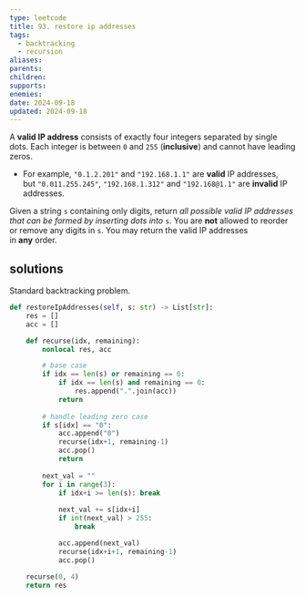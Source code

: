 ```yaml
---
type: leetcode
title: 93. restore ip addresses
tags:
  - backtracking
  - recursion
aliases: 
parents: 
children: 
supports: 
enemies: 
date: 2024-09-18
updated: 2024-09-18
---
```


A **valid IP address** consists of exactly four integers separated by single dots. Each integer is between `0` and `255` (**inclusive**) and cannot have leading zeros.

- For example, `"0.1.2.201"` and `"192.168.1.1"` are **valid** IP addresses, but `"0.011.255.245"`, `"192.168.1.312"` and `"192.168@1.1"` are **invalid** IP addresses.

Given a string `s` containing only digits, return _all possible valid IP addresses that can be formed by inserting dots into_ `s`. You are **not** allowed to reorder or remove any digits in `s`. You may return the valid IP addresses in **any** order.

## solutions

Standard backtracking problem.

```python
def restoreIpAddresses(self, s: str) -> List[str]:
	res = []
	acc = []

	def recurse(idx, remaining):
		nonlocal res, acc

		# base case
		if idx == len(s) or remaining == 0:
			if idx == len(s) and remaining == 0:
				res.append(".".join(acc))
			return
	  
		# handle leading zero case
		if s[idx] == "0":
			acc.append("0")
			recurse(idx+1, remaining-1)
			acc.pop()
			return
	  
		next_val = ""
		for i in range(3):
			if idx+i >= len(s): break
	  
			next_val += s[idx+i]
			if int(next_val) > 255:
				break

			acc.append(next_val)
			recurse(idx+i+1, remaining-1)
			acc.pop()
	  
	recurse(0, 4)
	return res
```
